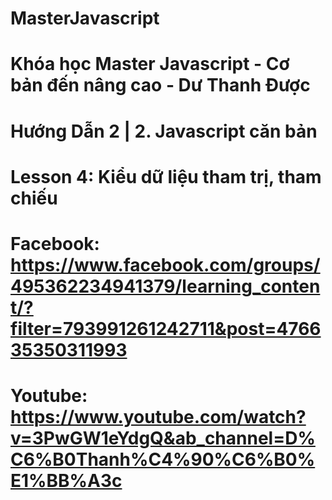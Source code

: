 # MasterJavascript
# Khóa học Master Javascript - Cơ bản đến nâng cao - Dư Thanh Được

# Hướng Dẫn 2 | 2. Javascript căn bản

  # Lesson 4: Kiểu dữ liệu tham trị, tham chiếu
  # Facebook: https://www.facebook.com/groups/495362234941379/learning_content/?filter=793991261242711&post=476635350311993
  # Youtube: https://www.youtube.com/watch?v=3PwGW1eYdgQ&ab_channel=D%C6%B0Thanh%C4%90%C6%B0%E1%BB%A3c